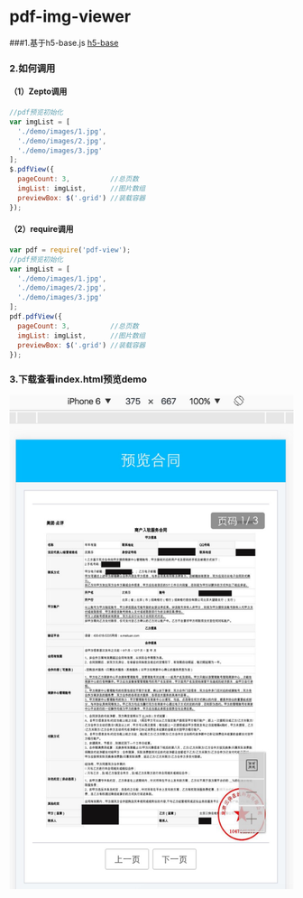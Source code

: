 # pdf-img-viewer

###1.基于h5-base.js
[h5-base](https://github.com/geneking/h5-common)

### 2.如何调用

#### （1）Zepto调用

```javascript
//pdf预览初始化
var imgList = [
  './demo/images/1.jpg',
  './demo/images/2.jpg',
  './demo/images/3.jpg'
];
$.pdfView({
  pageCount: 3,          //总页数
  imgList: imgList,      //图片数组
  previewBox: $('.grid') //装载容器
});
```
#### （2）require调用

```javascript
var pdf = require('pdf-view');
//pdf预览初始化
var imgList = [
  './demo/images/1.jpg',
  './demo/images/2.jpg',
  './demo/images/3.jpg'
];
pdf.pdfView({
  pageCount: 3,          //总页数
  imgList: imgList,      //图片数组
  previewBox: $('.grid') //装载容器
});
```

### 3.下载查看index.html预览demo
![demo](./demo/images/demo.png)
